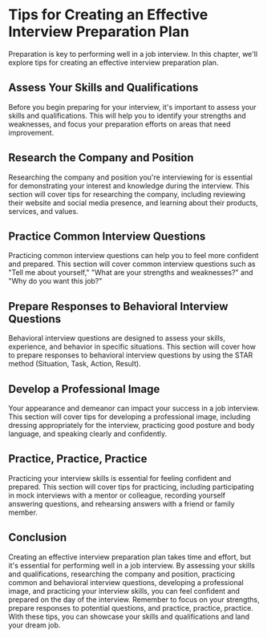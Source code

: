 Tips for Creating an Effective Interview Preparation Plan
=================================================================================================

Preparation is key to performing well in a job interview. In this chapter, we'll explore tips for creating an effective interview preparation plan.

Assess Your Skills and Qualifications
-------------------------------------

Before you begin preparing for your interview, it's important to assess your skills and qualifications. This will help you to identify your strengths and weaknesses, and focus your preparation efforts on areas that need improvement.

Research the Company and Position
---------------------------------

Researching the company and position you're interviewing for is essential for demonstrating your interest and knowledge during the interview. This section will cover tips for researching the company, including reviewing their website and social media presence, and learning about their products, services, and values.

Practice Common Interview Questions
-----------------------------------

Practicing common interview questions can help you to feel more confident and prepared. This section will cover common interview questions such as "Tell me about yourself," "What are your strengths and weaknesses?" and "Why do you want this job?"

Prepare Responses to Behavioral Interview Questions
---------------------------------------------------

Behavioral interview questions are designed to assess your skills, experience, and behavior in specific situations. This section will cover how to prepare responses to behavioral interview questions by using the STAR method (Situation, Task, Action, Result).

Develop a Professional Image
----------------------------

Your appearance and demeanor can impact your success in a job interview. This section will cover tips for developing a professional image, including dressing appropriately for the interview, practicing good posture and body language, and speaking clearly and confidently.

Practice, Practice, Practice
----------------------------

Practicing your interview skills is essential for feeling confident and prepared. This section will cover tips for practicing, including participating in mock interviews with a mentor or colleague, recording yourself answering questions, and rehearsing answers with a friend or family member.

Conclusion
----------

Creating an effective interview preparation plan takes time and effort, but it's essential for performing well in a job interview. By assessing your skills and qualifications, researching the company and position, practicing common and behavioral interview questions, developing a professional image, and practicing your interview skills, you can feel confident and prepared on the day of the interview. Remember to focus on your strengths, prepare responses to potential questions, and practice, practice, practice. With these tips, you can showcase your skills and qualifications and land your dream job.
